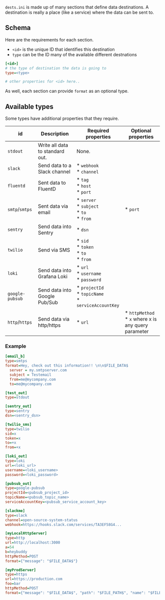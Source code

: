 `dests.ini` is made up of many sections that define data destinations. A destination is really a place (like a service) where the data can be sent to.

## Schema

Here are the requirements for each section.

* `<id>` is the unique ID that identifies this destination
* `type` can be the ID many of the available different destnations

```ini
[<id>]
# the type of destination the data is going to
type=<type>

# other properties for <id> here..
```
As well, each section can provide `format` as an optional type.

## Available types

Some types have additional properties that they require.

| id               | Description                     | Required properties                                              | Optional properties                                      |
|------------------|---------------------------------|------------------------------------------------------------------|--------------------------------------------------------- |
| `stdout`         | Write all data to standard out. | None.                                                            |                                                          |
| `slack`          | Send data to a Slack channel    | * `webhook` <br> * `channel`                                     |                                                          |
| `fluentd`        | Sent data to FluentD            | * `tag` <br> * `host` <br> * `port`                              |                                                          |
| `smtp`/`smtps`   | Sent data via email             | * `server` <br> * `subject` <br> * `to` <br> * `from`            | * `port`                                                 |
| `sentry`         | Send data into Sentry           | * `dsn`                                                          |                                                          |
| `twilio`         | Send via SMS                    | * `sid` <br> * `token` <br> * `to` <br> * `from`                 |                                                          |
| `loki`           | Send data into Grafana Loki     | * `url` <br> * `username` <br> * `password` <br>                 |                                                          |
| `google-pubsub`  | Send data into Google Pub/Sub   | * `projectId` <br> * `topicName` <br> * `serviceAccountKey` <br> |                                                          |
| `http`/`https`   | Send data via http/https        | * `url`                                                          | * `httpMethod` <br> * `x` where x is any query parameter |

### Example

```ini
[email_b]
type=smtps
format=Hey, check out this information!! \n\n$FILE_DATA$
  server = my.smtpserver.com
  subject = Testemail
  from=me@mycompany.com
  to=me@mycompany.com

[test_out]
type=stdout

[sentry_out]
type=sentry
dsn=<sentry_dsn>

[twilio_sms]
type=twilio
sid=x
token=x
to=+x
from=+x

[loki_out]
type=loki
url=<loki_url>
username=<loki_username>
password=<loki_password>

[pubsub_out]
type=google-pubsub
projectId=<pubsub_project_id>
topicName=<pubsub_topic_name>
serviceAccountKey=<pubsub_service_account_key>

[slackme]
type=slack
channel=open-source-system-status
webhook=https://hooks.slack.com/services/TA3EF58G4...

[myLocalHttpServer]
type=http
url=http://localhost:3000
a=54
b=heybuddy
httpMethod=POST
format={"message": "$FILE_DATA$"}

[myProdServer]
type=https
url=https://production.com
foo=bar
httpMethod=POST
format={"message": "$FILE_DATA$", "path": "$FILE_PATH$", "name": "$FILE_NAME$"}
```
